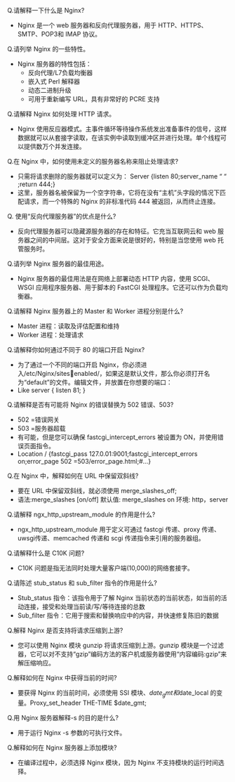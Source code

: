 Q.请解释一下什么是 Nginx?
* Nginx 是一个 web 服务器和反向代理服务器，用于 HTTP、HTTPS、SMTP、POP3和 IMAP 协议。

Q.请列举 Nginx 的一些特性。
* Nginx 服务器的特性包括：
  - 反向代理/L7负载均衡器
  - 嵌入式 Perl 解释器
  - 动态二进制升级
  - 可用于重新编写 URL，具有非常好的 PCRE 支持


Q.请解释 Nginx 如何处理 HTTP 请求。
* Nginx 使用反应器模式。主事件循环等待操作系统发出准备事件的信号，这样数据就可以从套接字读取，在该实例中读取到缓冲区并进行处理。单个线程可以提供数万个并发连接。

Q.在 Nginx 中，如何使用未定义的服务器名称来阻止处理请求?
* 只需将请求删除的服务器就可以定义为：
Server {listen 80;server_name “ “ ;return 444;}
* 这里，服务器名被保留为一个空字符串，它将在没有“主机”头字段的情况下匹配请求，而一个特殊的 Nginx 的非标准代码 444 被返回，从而终止连接。

Q. 使用“反向代理服务器”的优点是什么?
* 反向代理服务器可以隐藏源服务器的存在和特征。它充当互联网云和 web 服务器之间的中间层。这对于安全方面来说是很好的，特别是当您使用 web 托管服务时。

Q.请列举 Nginx 服务器的最佳用途。
* Nginx 服务器的最佳用法是在网络上部署动态 HTTP 内容，使用 SCGI、WSGI 应用程序服务器、用于脚本的 FastCGI 处理程序。它还可以作为负载均衡器。

Q.请解释 Nginx 服务器上的 Master 和 Worker 进程分别是什么?
* Master 进程：读取及评估配置和维持
* Worker 进程：处理请求

Q.请解释你如何通过不同于 80 的端口开启 Nginx?
* 为了通过一个不同的端口开启 Nginx，你必须进入/etc/Nginx/sites￾enabled/，如果这是默认文件，那么你必须打开名为“default”的文件。编辑文件，并放置在你想要的端口：
* Like server { listen 81; }

Q.请解释是否有可能将 Nginx 的错误替换为 502 错误、503?
* 502 =错误网关
* 503 =服务器超载
* 有可能，但是您可以确保 fastcgi_intercept_errors 被设置为 ON，并使用错误页面指令。
* Location / {fastcgi_pass 127.0.01:9001;fastcgi_intercept_errors on;error_page 502 =503/error_page.html;#…}

Q.在 Nginx 中，解释如何在 URL 中保留双斜线?
* 要在 URL 中保留双斜线，就必须使用 merge_slashes_off;
* 语法:merge_slashes [on/off]
  默认值: merge_slashes on
  环境: http，server

Q.请解释 ngx_http_upstream_module 的作用是什么?
* ngx_http_upstream_module 用于定义可通过 fastcgi 传递、proxy 传递、uwsgi传递、memcached 传递和 scgi 传递指令来引用的服务器组。

Q.请解释什么是 C10K 问题?
* C10K 问题是指无法同时处理大量客户端(10,000)的网络套接字。

Q.请陈述 stub_status 和 sub_filter 指令的作用是什么?
* Stub_status 指令：该指令用于了解 Nginx 当前状态的当前状态，如当前的活动连接，接受和处理当前读/写/等待连接的总数
* Sub_filter 指令：它用于搜索和替换响应中的内容，并快速修复陈旧的数据

Q.解释 Nginx 是否支持将请求压缩到上游?
* 您可以使用 Nginx 模块 gunzip 将请求压缩到上游。gunzip 模块是一个过滤器，它可以对不支持“gzip”编码方法的客户机或服务器使用“内容编码:gzip”来解压缩响应。

Q.解释如何在 Nginx 中获得当前的时间?
* 要获得 Nginx 的当前时间，必须使用 SSI 模块、$date_gmt 和$date_local 的变
量。Proxy_set_header THE-TIME $date_gmt;

Q.用 Nginx 服务器解释-s 的目的是什么?
* 用于运行 Nginx -s 参数的可执行文件。

Q.解释如何在 Nginx 服务器上添加模块?
* 在编译过程中，必须选择 Nginx 模块，因为 Nginx 不支持模块的运行时间选择。